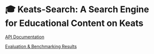 # 🎓 Keats-Search: A Search Engine for Educational Content on Keats

[API Documentation](keats-search-api/README.md)

[Evaluation & Benchmarking Results](keats-search-eval/README.md)
